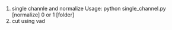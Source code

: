 
1. single channle and normalize
    Usage: python single_channel.py [normalize] 0 or 1 [folder]
3. cut using vad